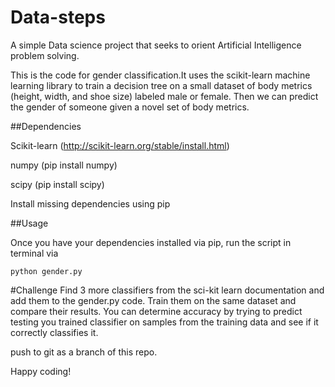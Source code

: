 # Data-steps
A simple Data science project that seeks to orient Artificial Intelligence problem solving. 

This is the code for  gender classification.It uses the scikit-learn machine learning library to train a decision tree on a small dataset of body metrics (height, width, and shoe size) labeled male or female. Then we can predict the gender of someone given a novel set of body metrics.

##Dependencies

Scikit-learn (http://scikit-learn.org/stable/install.html)

numpy (pip install numpy)

scipy (pip install scipy)

Install missing dependencies using pip

##Usage

Once you have your dependencies installed via pip, run the script in terminal via
 
``` python gender.py ```


#Challenge 
Find 3 more classifiers from the sci-kit learn documentation and add them to the gender.py code. Train them on the same dataset and compare their results. You can determine accuracy by trying to predict testing you trained classifier on samples from the training data and see if it correctly classifies it.

push to git as a branch of this repo.


Happy coding!
